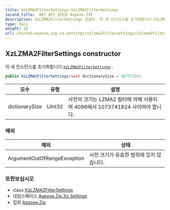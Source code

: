 ```yaml
---
title: XzLZMA2FilterSettings.XzLZMA2FilterSettings
second_title: .NET API 참조용 Aspose.ZIP
description: XzLZMA2FilterSettings 건설자. 의 새 인스턴스를 초기화합니다.XzLZMA2FilterSettings .
type: docs
weight: 10
url: /ko/net/aspose.zip.xz.settings/xzlzma2filtersettings/xzlzma2filtersettings/
---
```

## XzLZMA2FilterSettings constructor

의 새 인스턴스를 초기화합니다.[`XzLZMA2FilterSettings`](../) .

```csharp
public XzLZMA2FilterSettings(uint dictionarySize = 16777216)
```

| 모수 | 유형 | 설명 |
| --- | --- | --- |
| dictionarySize | UInt32 | 사전의 크기는 LZMA2 필터에 의해 사용되며 4096에서 1073741824 사이여야 합니다. |

### 예외

| 예외 | 상태 |
| --- | --- |
| ArgumentOutOfRangeException | 사전 크기가 유효한 범위에 있지 않습니다. |

### 또한보십시오

* class [XzLZMA2FilterSettings](../)
* 네임스페이스 [Aspose.Zip.Xz.Settings](../../xzlzma2filtersettings/)
* 집회 [Aspose.Zip](../../../)


